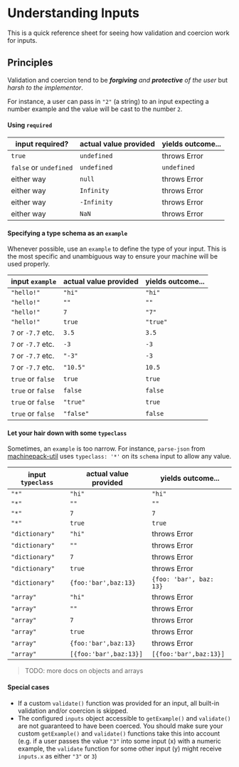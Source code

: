 # Understanding Inputs

This is a quick reference sheet for seeing how validation and coercion work for inputs.

<!-- > These tables will eventually be automatically generated. -->

## Principles

Validation and coercion tend to be _**forgiving** and **protective** of the user_ but _harsh to the implementor_.

For instance, a user can pass in `"2"` (a string) to an input expecting a number example and the value will be cast to the number `2`.


#### Using `required`

| input required?        | actual value provided  | yields outcome...
| ---------------------- | ---------------------- | ----------------------
| `true`                 | `undefined`            | throws Error
| `false` or `undefined` | `undefined`            | `undefined`
| either way             | `null`                 | throws Error
| either way             | `Infinity`             | throws Error
| either way             | `-Infinity`            | throws Error
| either way             | `NaN`                  | throws Error



#### Specifying a type schema as an `example`

Whenever possible, use an `example` to define the type of your input.  This is the most specific and unambiguous way to ensure your machine will be used properly.


| input `example`          | actual value provided  | yields outcome...
| ------------------------ | ---------------------- | ----------------------
| `"hello!"`               | `"hi"`                 | `"hi"`
| `"hello!"`               | `""`                   | `""`
| `"hello!"`               | `7`                    | `"7"`
| `"hello!"`               | `true`                 | `"true"`
| `7` or `-7.7` etc.       | `3.5`                  | `3.5`
| `7` or `-7.7` etc.       | `-3`                   | `-3`
| `7` or `-7.7` etc.       | `"-3"`                 | `-3`
| `7` or `-7.7` etc.       | `"10.5"`               | `10.5`
| `true` or `false`        | `true`                 | `true`
| `true` or `false`        | `false`                | `false`
| `true` or `false`        | `"true"`               | `true`
| `true` or `false`        | `"false"`              | `false`




#### Let your hair down with some `typeclass`

Sometimes, an `example` is too narrow.  For instance, `parse-json` from [machinepack-util](http://node-machine.org/machinepack-util/parse-json) uses `typeclass: '*'` on its `schema` input to allow any value.

| input `typeclass`        | actual value provided  | yields outcome...
| ------------------------ | ---------------------- | ----------------------
| `"*"`               | `"hi"`                 | `"hi"`
| `"*"`               | `""`                   | `""`
| `"*"`               | `7`                    | `7`
| `"*"`               | `true`                 | `true`
| `"dictionary"`               | `"hi"`                 | throws Error
| `"dictionary"`               | `""`                   | throws Error
| `"dictionary"`               | `7`                    | throws Error
| `"dictionary"`               | `true`                 | throws Error
| `"dictionary"`               | `{foo:'bar',baz:13}`                 | `{foo: 'bar', baz: 13}`
| `"array"`               | `"hi"`                 | throws Error
| `"array"`               | `""`                   | throws Error
| `"array"`               | `7`                    | throws Error
| `"array"`               | `true`                 | throws Error
| `"array"`               | `{foo:'bar',baz:13}`                 | throws Error
| `"array"`               | `[{foo:'bar',baz:13}]`                 | `[{foo:'bar',baz:13}]`


> TODO: more docs on objects and arrays


#### Special cases
+ If a custom `validate()` function was provided for an input, all built-in validation and/or coercion is skipped.
+ The configured `inputs` object accessible to `getExample()` and `validate()` are not guaranteed to have been coerced.  You should make sure your custom `getExample()` and `validate()` functions take this into account (e.g. if a user passes the value `"3"` into some input (x) with a numeric example, the `validate` function for some other input (y) might receive `inputs.x` as either `"3"` or `3`)

